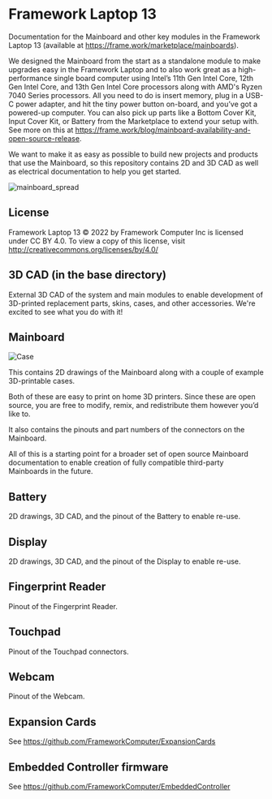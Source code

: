 # Framework Laptop 13
Documentation for the Mainboard and other key modules in the Framework Laptop 13 (available at https://frame.work/marketplace/mainboards).

We designed the Mainboard from the start as a standalone module to make upgrades easy in the Framework Laptop and to also work great as a high-performance single board computer using Intel’s 11th Gen Intel Core, 12th Gen Intel Core, and 13th Gen Intel Core processors along with AMD's Ryzen 7040 Series processors.  All you need to do is insert memory, plug in a USB-C power adapter, and hit the tiny power button on-board, and you’ve got a powered-up computer.  You can also pick up parts like a Bottom Cover Kit, Input Cover Kit, or Battery from the Marketplace to extend your setup with.  See more on this at https://frame.work/blog/mainboard-availability-and-open-source-release.

We want to make it as easy as possible to build new projects and products that use the Mainboard, so this repository contains 2D and 3D CAD as well as electrical documentation to help you get started.

![mainboard_spread](https://user-images.githubusercontent.com/28994301/155036191-9f03d3c9-7e09-4d69-83da-5ba8b3641d95.jpg)

## License

Framework Laptop 13 © 2022 by Framework Computer Inc is licensed under CC BY 4.0.
To view a copy of this license, visit http://creativecommons.org/licenses/by/4.0/

## 3D CAD (in the base directory)

External 3D CAD of the system and main modules to enable development of 3D-printed replacement parts,
skins, cases, and other accessories.  We're excited to see what you do with it!

## Mainboard

![Case](https://user-images.githubusercontent.com/28994301/187817348-42792225-093a-4b99-b51d-f74d154b59f4.png)

This contains 2D drawings of the Mainboard along with a couple of example 3D-printable cases.

Both of these are easy to print on home 3D printers.  Since these are open source, you are free to modify, remix, and redistribute them however you’d like to.

It also contains the pinouts and part numbers of the connectors on the Mainboard.

All of this is a starting point for a broader set of open source Mainboard documentation to enable creation of fully compatible third-party Mainboards in the future.

## Battery

2D drawings, 3D CAD, and the pinout of the Battery to enable re-use.

## Display

2D drawings, 3D CAD, and the pinout of the Display to enable re-use.

## Fingerprint Reader

Pinout of the Fingerprint Reader.

## Touchpad

Pinout of the Touchpad connectors.

## Webcam

Pinout of the Webcam.

## Expansion Cards

See https://github.com/FrameworkComputer/ExpansionCards

## Embedded Controller firmware

See https://github.com/FrameworkComputer/EmbeddedController

